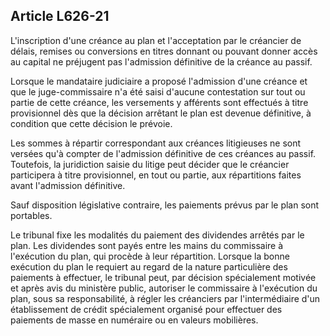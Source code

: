 Article L626-21
----
L'inscription d'une créance au plan et l'acceptation par le créancier de délais,
remises ou conversions en titres donnant ou pouvant donner accès au capital ne
préjugent pas l'admission définitive de la créance au passif.

Lorsque le mandataire judiciaire a proposé l'admission d'une créance et que le
juge-commissaire n'a été saisi d'aucune contestation sur tout ou partie de cette
créance, les versements y afférents sont effectués à titre provisionnel dès que
la décision arrêtant le plan est devenue définitive, à condition que cette
décision le prévoie.

Les sommes à répartir correspondant aux créances litigieuses ne sont versées
qu'à compter de l'admission définitive de ces créances au passif. Toutefois, la
juridiction saisie du litige peut décider que le créancier participera à titre
provisionnel, en tout ou partie, aux répartitions faites avant l'admission
définitive.

Sauf disposition législative contraire, les paiements prévus par le plan sont
portables.

Le tribunal fixe les modalités du paiement des dividendes arrêtés par le plan.
Les dividendes sont payés entre les mains du commissaire à l'exécution du plan,
qui procède à leur répartition. Lorsque la bonne exécution du plan le requiert
au regard de la nature particulière des paiements à effectuer, le tribunal peut,
par décision spécialement motivée et après avis du ministère public, autoriser
le commissaire à l'exécution du plan, sous sa responsabilité, à régler les
créanciers par l'intermédiaire d'un établissement de crédit spécialement
organisé pour effectuer des paiements de masse en numéraire ou en valeurs
mobilières.
